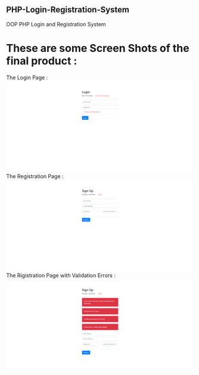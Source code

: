 ## PHP-Login-Registration-System
OOP PHP Login and Registration System 
# These are some Screen Shots of the final product : 
The Login Page : 
![alt text](https://github.com/aritra1999/PHP-Login-Registration-System/blob/master/demo/pro3_1.png)
<br>The Registration Page : 
![alt text](https://github.com/aritra1999/PHP-Login-Registration-System/blob/master/demo/pro3_2.png)
<br>The Rigistration Page with Validation Errors : 
![alt text](https://github.com/aritra1999/PHP-Login-Registration-System/blob/master/demo/pro3_3.png)

